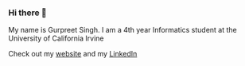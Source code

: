 ### Hi there 👋

My name is Gurpreet Singh. I am a 4th year Informatics student at the University of California Irvine

Check out my [website](https://iamgurpreetsingh.github.io/) and my [LinkedIn](https://www.linkedin.com/in/nameisgurpreetsingh/)

<!--
**iamgurpreetsingh/iamgurpreetsingh** is a ✨ _special_ ✨ repository because its `README.md` (this file) appears on your GitHub profile.

Here are some ideas to get you started:

- 🔭 I’m currently working on ...
- 🌱 I’m currently learning ...
- 👯 I’m looking to collaborate on ...
- 🤔 I’m looking for help with ...
- 💬 Ask me about ...
- 📫 How to reach me: ...
- 😄 Pronouns: ...
- ⚡ Fun fact: ...
-->
